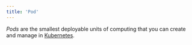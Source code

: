 ```yaml
---
title: 'Pod'
---
```


*Pods* are the smallest deployable units of computing that you can create and manage in [Kubernetes](https://kubernetes.io/).
